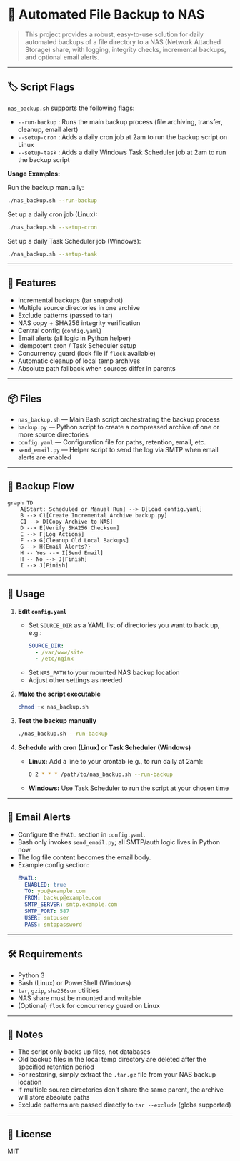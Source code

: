 # 🚀 Automated File Backup to NAS

>This project provides a robust, easy-to-use solution for daily automated backups of a file directory to a NAS (Network Attached Storage) share, with logging, integrity checks, incremental backups, and optional email alerts.

---

## 🏷️ Script Flags

`nas_backup.sh` supports the following flags:

- `--run-backup` : Runs the main backup process (file archiving, transfer, cleanup, email alert)
- `--setup-cron` : Adds a daily cron job at 2am to run the backup script on Linux
- `--setup-task` : Adds a daily Windows Task Scheduler job at 2am to run the backup script

**Usage Examples:**

Run the backup manually:
```bash
./nas_backup.sh --run-backup
```

Set up a daily cron job (Linux):
```bash
./nas_backup.sh --setup-cron
```

Set up a daily Task Scheduler job (Windows):
```bash
./nas_backup.sh --setup-task
```

---

## 🌟 Features
- Incremental backups (tar snapshot)
- Multiple source directories in one archive
- Exclude patterns (passed to tar)
- NAS copy + SHA256 integrity verification
- Central config (`config.yaml`)
- Email alerts (all logic in Python helper)
- Idempotent cron / Task Scheduler setup
- Concurrency guard (lock file if `flock` available)
- Automatic cleanup of local temp archives
- Absolute path fallback when sources differ in parents

---

## 📦 Files
- `nas_backup.sh` — Main Bash script orchestrating the backup process
- `backup.py` — Python script to create a compressed archive of one or more source directories
- `config.yaml` — Configuration file for paths, retention, email, etc.
- `send_email.py` — Helper script to send the log via SMTP when email alerts are enabled

---

## 🔄 Backup Flow

```mermaid
graph TD
    A[Start: Scheduled or Manual Run] --> B[Load config.yaml]
    B --> C1[Create Incremental Archive backup.py]
    C1 --> D[Copy Archive to NAS]
    D --> E[Verify SHA256 Checksum]
    E --> F[Log Actions]
    F --> G[Cleanup Old Local Backups]
    G --> H{Email Alerts?}
    H -- Yes --> I[Send Email]
    H -- No --> J[Finish]
    I --> J[Finish]
```

---

## 🚦 Usage
1. **Edit `config.yaml`**
   - Set `SOURCE_DIR` as a YAML list of directories you want to back up, e.g.:
     ```yaml
     SOURCE_DIR:
       - /var/www/site
       - /etc/nginx
     ```
   - Set `NAS_PATH` to your mounted NAS backup location
   - Adjust other settings as needed

2. **Make the script executable**
   ```bash
   chmod +x nas_backup.sh
   ```

3. **Test the backup manually**
   ```bash
   ./nas_backup.sh --run-backup
   ```

4. **Schedule with cron (Linux) or Task Scheduler (Windows)**
   - **Linux:** Add a line to your crontab (e.g., to run daily at 2am):
     ```bash
     0 2 * * * /path/to/nas_backup.sh --run-backup
     ```
   - **Windows:** Use Task Scheduler to run the script at your chosen time

---

## 📧 Email Alerts
- Configure the `EMAIL` section in `config.yaml`.
- Bash only invokes `send_email.py`; all SMTP/auth logic lives in Python now.
- The log file content becomes the email body.
- Example config section:
  ```yaml
  EMAIL:
    ENABLED: true
    TO: you@example.com
    FROM: backup@example.com
    SMTP_SERVER: smtp.example.com
    SMTP_PORT: 587
    USER: smtpuser
    PASS: smtppassword
  ```

---

## 🛠️ Requirements
- Python 3
- Bash (Linux) or PowerShell (Windows)
- `tar`, `gzip`, `sha256sum` utilities
- NAS share must be mounted and writable
- (Optional) `flock` for concurrency guard on Linux

---

## 📝 Notes
- The script only backs up files, not databases
- Old backup files in the local temp directory are deleted after the specified retention period
- For restoring, simply extract the `.tar.gz` file from your NAS backup location
- If multiple source directories don't share the same parent, the archive will store absolute paths
- Exclude patterns are passed directly to `tar --exclude` (globs supported)

---

## 📄 License
MIT
